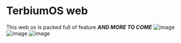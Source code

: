 # TerbiumOS web
This web os is packed full of feature ***AND MORE TO COME***
![image](https://user-images.githubusercontent.com/49733954/186297001-347adeb6-2abd-42fd-9c46-5e51fff06c7e.png)
![image](https://user-images.githubusercontent.com/49733954/186296936-4f55d2f0-d9f1-45ef-a89c-b2587d2daa75.png)
![image](https://user-images.githubusercontent.com/49733954/186296967-4ee2d9fc-1e2a-4063-a85f-3d8c1c253046.png)

